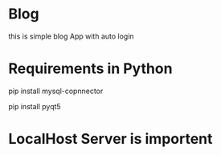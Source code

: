# Blog
this is simple blog App with auto login 
# Requirements in Python 
pip install mysql-copnnector

pip install pyqt5 

# LocalHost Server is importent 
